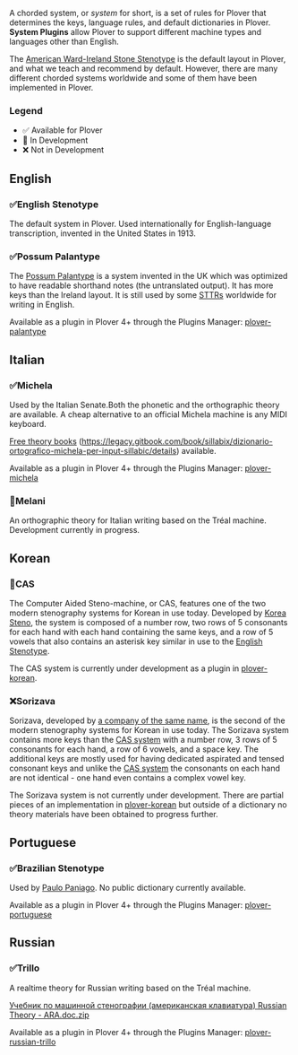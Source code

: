 A chorded system, or *system* for short, is a set of rules for Plover that determines the keys, language rules, and default dictionaries in Plover. **System Plugins** allow Plover to support different machine types and languages other than English.

The [American Ward-Ireland Stone Stenotype](https://en.wikipedia.org/wiki/Stenotype) is the default layout in Plover, and what we teach and recommend by default. However, there are many different chorded systems worldwide and some of them have been implemented in Plover.

### Legend

- ✅ Available for Plover
- 🚧 In Development
- ❌ Not in Development

## English

### ✅English Stenotype

The default system in Plover. Used internationally for English-language transcription, invented in the United States in 1913.

### ✅Possum Palantype

The [Possum Palantype](http://www.openstenoproject.org/palantype) is a system invented in the UK which was optimized to have readable shorthand notes (the untranslated output). It has more keys than the Ireland layout. It is still used by some [STTRs](https://en.wikipedia.org/wiki/Speech-to-text_reporter) worldwide for writing in English.

Available as a plugin in Plover 4+ through the Plugins Manager: [plover-palantype](https://pypi.python.org/pypi/plover-palantype)

## Italian

### ✅Michela

Used by the Italian Senate.Both the phonetic and the orthographic theory are available. A cheap alternative to an official Michela machine is any MIDI keyboard.

[Free theory books](https://sillabix.gitbooks.io/dizionario-test/) (https://legacy.gitbook.com/book/sillabix/dizionario-ortografico-michela-per-input-sillabic/details) available.

Available as a plugin in Plover 4+ through the Plugins Manager: [plover-michela](https://pypi.python.org/pypi/plover-michela)

### 🚧Melani

An orthographic theory for Italian writing based on the Tréal machine. Development currently in progress.

## Korean

### 🚧CAS

The Computer Aided Steno-machine, or CAS, features one of the two modern stenography systems for Korean in use today. Developed by [Korea Steno](http://www.koreasteno.com/), the system is composed of a number row, two rows of 5 consonants for each hand with each hand containing the same keys, and a row of 5 vowels that also contains an asterisk key similar in use to the [English Stenotype](https://github.com/openstenoproject/plover/wiki/Chorded-Systems#english-stenotype).

The CAS system is currently under development as a plugin in [plover-korean](https://github.com/nsmarkop/plover_korean).

### ❌Sorizava

Sorizava, developed by [a company of the same name](http://www.sorizava.co.kr/), is the second of the modern stenography systems for Korean in use today. The Sorizava system contains more keys than the [CAS system](https://github.com/openstenoproject/plover/wiki/Chorded-Systems#cas) with a number row, 3 rows of 5 consonants for each hand, a row of 6 vowels, and a space key. The additional keys are mostly used for having dedicated aspirated and tensed consonant keys and unlike the [CAS system](https://github.com/openstenoproject/plover/wiki/Chorded-Systems#cas) the consonants on each hand are not identical - one hand even contains a complex vowel key.

The Sorizava system is not currently under development. There are partial pieces of an implementation in [plover-korean](https://github.com/nsmarkop/plover_korean) but outside of a dictionary no theory materials have been obtained to progress further.

## Portuguese

### ✅Brazilian Stenotype

Used by [Paulo Paniago](http://openstenoblog.blogspot.ca/2015/04/my-experience-in-open-source.html). No public dictionary currently available.

Available as a plugin in Plover 4+ through the Plugins Manager: [plover-portuguese](https://pypi.python.org/pypi/plover-portuguese)

## Russian

### ✅Trillo

A realtime theory for Russian writing based on the Tréal machine.

[Учебник по машинной стенографии (американская клавиатура) Russian Theory - ARA.doc.zip](https://github.com/openstenoproject/plover/files/1533593/Russian.Theory.-.ARA.doc.zip)

Available as a plugin in Plover 4+ through the Plugins Manager: [plover-russian-trillo](https://pypi.python.org/pypi/plover-russian-trillo)